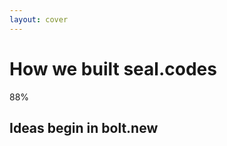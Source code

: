 ```yaml
---
layout: cover
---
```


<div class="flex items-center justify-center h-full">
<div class="text-center">
<h1 class="mb-12">How we built <GradientText>seal.codes</GradientText></h1>
<div class="mb-16">
<div class="text-8xl font-bold text-brand-primary mb-6 pulse-gentle">88%</div>
<h2 class="mb-12">Ideas begin in bolt.new</h2>
</div>
</div>
</div>

<!--
This isn't just another app - this represents genuine innovation. Built with 88% AI assistance using bolt.new, seal.codes demonstrates what's possible when we combine human creativity with AI capability. We didn't build another todo app or social network clone - we solved a fundamental problem that's existed since the dawn of the internet.

[SHORT VERSION] Built with 88% AI assistance, this isn't another app clone - we solved a fundamental internet problem. Our vision: empowering every user to leverage their existing social identities to prove ownership and authenticity.
-->